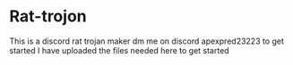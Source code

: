 # Rat-trojon
This is a discord rat trojan maker
dm me on discord apexpred23223 to get started 
I have uploaded the files needed here to get started
